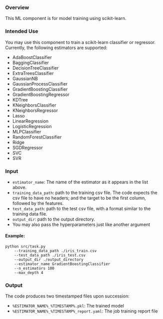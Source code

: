### Overview
This ML component is for model training using scikit-learn.

### Intended Use
You may use this component to train a scikit-learn classifier or regressor. Currently, the following estimators are supported:

* AdaBoostClassifier
* BaggingClassifier
* DecisionTreeClassifier
* ExtraTreesClassifier
* GaussianNB
* GaussianProcessClassifier
* GradientBoostingClassifier
* GradientBoostingRegressor
* KDTree
* KNeighborsClassifier
* KNeighborsRegressor
* Lasso
* LinearRegression
* LogisticRegression
* MLPClassifier
* RandomForestClassifier
* Ridge
* SGDRegressor
* SVC
* SVR

### Input
* `estimator_name`: The name of the estimator as it appears in the list above.
* `training_data_path`: path to the training csv file. The code expects the csv file to have no headers; and the target to be the first column, followed by the features.
* `test_data_path`: path to the test csv file, with a format similar to the training data file.
* `output_dir`: path to the output directory.
* You may also pass the hyperparameters just like another argument

#### Example:
```
python src/task.py 
    --training_data_path ./iris_train.csv 
    --test_data_path ./iris_test.csv
    --output_dir ./output_directory
    --estimator_name GradientBoostingClassifier 
    --n_estimators 100 
    --max_depth 4 
```

### Output
The code produces two timestamped files upon succession:
* `%ESTIMATOR_NAME%_%TIMESTAMP%.pkl`: The trained model
* `%ESTIMATOR_NAME%_%TIMESTAMP%_report.yaml`: The job training report file

